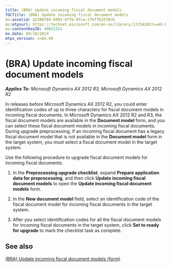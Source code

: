 ```yaml
---
title: (BRA) Update incoming fiscal document models
TOCTitle: (BRA) Update incoming fiscal document models
ms:assetid: d2380f84-5093-4ffb-97ce-276f7b3378c6
ms:mtpsurl: https://technet.microsoft.com/en-us/library/JJ714202(v=AX.60)
ms:contentKeyID: 49651311
ms.date: 04/18/2014
mtps_version: v=AX.60
---
```


# (BRA) Update incoming fiscal document models 


_**Applies To:** Microsoft Dynamics AX 2012 R3, Microsoft Dynamics AX 2012 R2_

In releases before Microsoft Dynamics AX 2012 R2, you could enter identification codes of up to three characters for fiscal document models in incoming fiscal documents. In Microsoft Dynamics AX 2012 R2 and R3, the fiscal document models are available in the **Document model** form, and you can select these fiscal document models in incoming fiscal documents. During upgrade preprocessing, if an incoming fiscal document has a legacy fiscal document model that is not available in the **Document model** form in the target system, you must select a fiscal document model in the target system.

Use the following procedure to upgrade fiscal document models for incoming fiscal documents.

1.  In the **Preprocessing upgrade checklist**, expand **Prepare application data for preprocessing**, and then click **Update incoming fiscal document models** to open the **Update incoming fiscal document models** form.

2.  In the **New document model** field, select an identification code of the fiscal document model for incoming fiscal documents in the target system.

3.  After you select identification codes for all the fiscal document models for incoming fiscal documents in the target system, click **Set to ready for upgrade** to mark the checklist task as complete.

## See also

[(BRA) Update incoming fiscal document models (form)](https://technet.microsoft.com/en-us/library/jj713628\(v=ax.60\))

  


